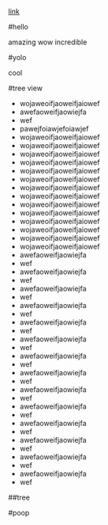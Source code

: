 [link](#tree-view)

#hello

amazing wow incredible

#yolo

cool

#tree view

- wojaweoifjaoweifjaiowef
- awefaoweifjaowiejfa
- wef
- pawejfoiawjefoiawjef
- wojaweoifjaoweifjaiowef
- wojaweoifjaoweifjaiowef
- wojaweoifjaoweifjaiowef
- wojaweoifjaoweifjaiowef
- wojaweoifjaoweifjaiowef
- wojaweoifjaoweifjaiowef
- wojaweoifjaoweifjaiowef
- wojaweoifjaoweifjaiowef
- wojaweoifjaoweifjaiowef
- wojaweoifjaoweifjaiowef
- wojaweoifjaoweifjaiowef
- wojaweoifjaoweifjaiowef
- wojaweoifjaoweifjaiowef
- wojaweoifjaoweifjaiowef
- awefaoweifjaowiejfa
- wef
- awefaoweifjaowiejfa
- wef
- awefaoweifjaowiejfa
- wef
- awefaoweifjaowiejfa
- wef
- awefaoweifjaowiejfa
- wef
- awefaoweifjaowiejfa
- wef
- awefaoweifjaowiejfa
- wef
- awefaoweifjaowiejfa
- wef
- awefaoweifjaowiejfa
- wef
- awefaoweifjaowiejfa
- wef
- awefaoweifjaowiejfa
- wef
- awefaoweifjaowiejfa
- wef
- awefaoweifjaowiejfa
- wef
- awefaoweifjaowiejfa
- wef

##tree

#poop
